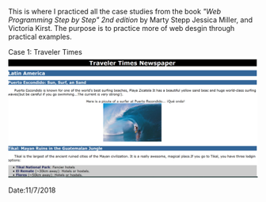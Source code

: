 This is where I practiced all the case studies from the book <em>"Web Programming Step by Step" 2nd edition</em> by Marty Stepp Jessica Miller, and Victoria Kirst.
The purpose is to practice more of web desgin through practical examples.

Case 1: Traveler Times
![](images/case1_TravelerTimes.PNG)

Date:11/7/2018